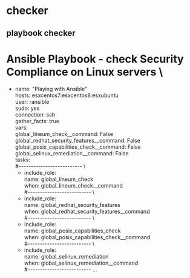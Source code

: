 # checker
playbook checker
---
# Ansible Playbook - check Security Compliance on Linux servers \
- name: "Playing with Ansible" \
  hosts: esxcentos7:esxcentos8:esxubuntu \
  user: ransible \
  sudo: yes \
  connection: ssh \
  gather_facts: true \
  vars: \
    global_lineum_check__command: False \
    global_redhat_security_features__command: False \
    global_posix_capabilities_check__command: False \
    global_selinux_remediation__command: False \
  tasks: \
  #-------------------------- \
  - include_role: \
      name: global_lineum_check \
    when: global_lineum_check__command \
  #-------------------------- \
  - include_role: \
      name: global_redhat_security_features \
    when: global_redhat_security_features__command \
  #-------------------------- \
  - include_role: \
      name: global_posix_capabilities_check \
    when: global_posix_capabilities_check__command \
  #-------------------------- \
  - include_role: \
      name: global_selinux_remediation \
    when: global_selinux_remediation__command \
  #--------------------------
...
